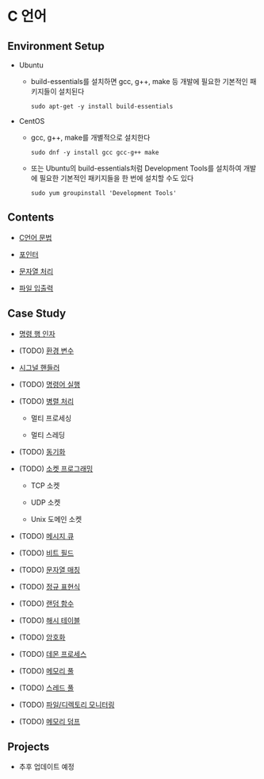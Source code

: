 # C 언어

## Environment Setup

- Ubuntu

    - build-essentials를 설치하면 gcc, g++, make 등 개발에 필요한 기본적인 패키지들이 설치된다

        ```
        sudo apt-get -y install build-essentials
        ```

- CentOS

    - gcc, g++, make를 개별적으로 설치한다

        ```
        sudo dnf -y install gcc gcc-g++ make
        ```

    - 또는 Ubuntu의 build-essentials처럼 Development Tools를 설치하여 개발에 필요한 기본적인 패키지들을 한 번에 설치할 수도 있다

        ```
        sudo yum groupinstall 'Development Tools'
        ```

## Contents

- [C언어 문법](basics/grammar.md)

- [포인터](basics/pointer.md)

- [문자열 처리](basics/string.md)

- [파일 입출력](basics/file_io.md)

## Case Study

- [명령 행 인자](case_study/command-line_argument.md)

- (TODO) [환경 변수](case_study/env_variable.md)

- [시그널 핸들러](case_study/signal.md)

- (TODO) [명령어 실행](case_study/execution.md)

- (TODO) [병렬 처리](case_study/parallel.md)

    - 멀티 프로세싱

    - 멀티 스레딩

- (TODO) [동기화](case_study/sync.md)

- (TODO) [소켓 프로그래밍](case_study/socket.md)

    - TCP 소켓

    - UDP 소켓

    - Unix 도메인 소켓

- (TODO) [메시지 큐](case_study/message_queue.md)

- (TODO) [비트 필드](case_study/bit_field.md)

- (TODO) [문자열 매칭](case_study/string_match.md)

- (TODO) [정규 표현식](case_study/regex.md)

- (TODO) [랜덤 함수](case_study/random.md)

- (TODO) [해시 테이블](case_study/hash.md)

- (TODO) [암호화](case_study/crypto.md)

- (TODO) [데몬 프로세스](case_study/daemon.md)

- (TODO) [메모리 풀](case_study/memory_pool.md)

- (TODO) [스레드 풀](case_study/thread_pool.md)

- (TODO) [파일/디렉토리 모니터링](case_study/file_dir_monitor.md)

- (TODO) [메모리 덤프](case_study/memory_dump.md)

## Projects

- 추후 업데이트 예정
